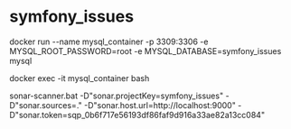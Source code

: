 # symfony_issues

docker run --name mysql_container -p 3309:3306 -e MYSQL_ROOT_PASSWORD=root -e MYSQL_DATABASE=symfony_issues mysql

docker exec -it mysql_container bash

sonar-scanner.bat -D"sonar.projectKey=symfony_issues" -D"sonar.sources=." -D"sonar.host.url=http://localhost:9000" -D"sonar.token=sqp_0b6f717e56193df86faf9d916a33ae82a13cc084"